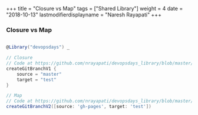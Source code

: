 +++
title = "Closure vs Map"
tags = ["Shared Library"]
weight = 4
date = "2018-10-13"
lastmodifierdisplayname = "Naresh Rayapati"
+++

### Closure vs Map

```groovy

@Library("devopsdays") _

// Closure
// Code at https://github.com/nrayapati/devopsdays_library/blob/master/vars/createGitBranchV1.groovy
createGitBranchV1 {
    source = "master"
    target = "test"
}

// Map
// Code at https://github.com/nrayapati/devopsdays_library/blob/master/vars/createGitBranchV2.groovy
createGitBranchV2([source: 'gh-pages', target: 'test'])
```